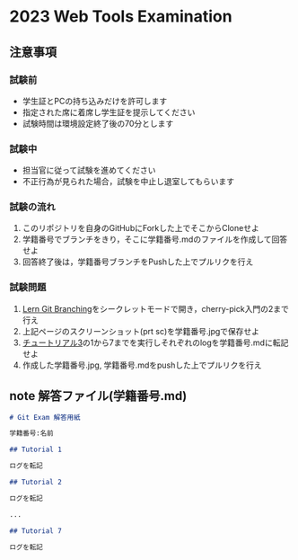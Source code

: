 # 2023 Web Tools Examination


## 注意事項

### 試験前

- 学生証とPCの持ち込みだけを許可します
- 指定された席に着席し学生証を提示してください
- 試験時間は環境設定終了後の70分とします

### 試験中

- 担当官に従って試験を進めてください
- 不正行為が見られた場合，試験を中止し退室してもらいます

### 試験の流れ

1. このリポジトリを自身のGitHubにForkした上でそこからCloneせよ
2. 学籍番号でブランチをきり，そこに学籍番号.mdのファイルを作成して回答せよ
3. 回答終了後は，学籍番号ブランチをPushした上でプルリクを行え

### 試験問題

1. [Lern Git Branching](https://learngitbranching.js.org/?locale=ja)をシークレットモードで開き，cherry-pick入門の2まで行え
2. 上記ページのスクリーンショット(prt sc)を学籍番号.jpgで保存せよ
3. [チュートリアル3](https://backlog.com/ja/git-tutorial/stepup/28/)の1から7までを実行しそれぞれのlogを学籍番号.mdに転記せよ
4. 作成した学籍番号.jpg, 学籍番号.mdをpushした上でプルリクを行え

## note 解答ファイル(学籍番号.md)

```md
# Git Exam 解答用紙

学籍番号:名前

## Tutorial 1

ログを転記

## Tutorial 2

ログを転記

...

## Tutorial 7

ログを転記
```

